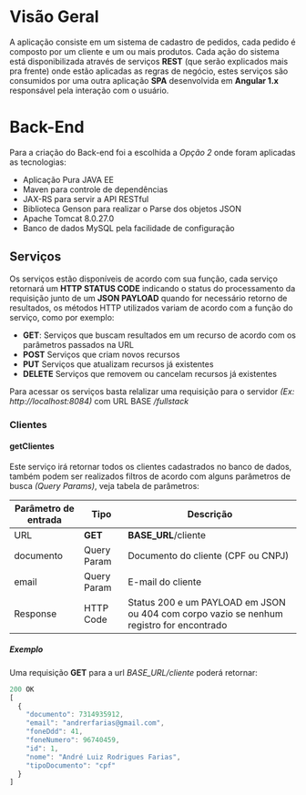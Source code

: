 # Visão Geral

A aplicação consiste em um sistema de cadastro de pedidos, cada pedido é composto por um cliente e um ou mais produtos.
Cada ação do sistema está disponibilizada através de serviços **REST** (que serão explicados mais pra frente) onde estão aplicadas as regras de negócio, estes serviços são consumidos por uma outra aplicação **SPA** desenvolvida em **Angular 1.x** responsável pela interação com o usuário.

# Back-End 

Para a criação do Back-end foi a escolhida a *Opção 2* onde foram aplicadas as tecnologias:
* Aplicação Pura JAVA EE
* Maven para controle de dependências
* JAX-RS para servir a API RESTful
* Biblioteca Genson para realizar o Parse dos objetos JSON
* Apache Tomcat 8.0.27.0
* Banco de dados MySQL pela facilidade de configuração

## Serviços

Os serviços estão disponíveis de acordo com sua função, cada serviço retornará um **HTTP STATUS CODE** indicando o status do processamento da requisição junto de um **JSON PAYLOAD** quando for necessário retorno de resultados, os métodos HTTP utilizados variam de acordo com a função do serviço, como por exemplo:

* **GET**: Serviços que buscam resultados em um recurso de acordo com os parâmetros passados na URL
* **POST** Serviços que criam novos recursos
* **PUT** Serviços que atualizam recursos já existentes
* **DELETE** Serviços que removem ou cancelam recursos já existentes

Para acessar os serviços basta relalizar uma requisição para o servidor *(Ex: http://localhost:8084)* com URL BASE */fullstack*

### Clientes

#### getClientes

Este serviço irá retornar todos os clientes cadastrados no banco de dados, também podem ser realizados filtros de acordo com alguns parâmetros de busca *(Query Params)*, veja tabela de parâmetros:

Parâmetro de entrada | Tipo | Descrição
------------ | ------------- |-------------
URL | **GET**  |  **BASE_URL**/cliente
documento | Query Param | Documento do cliente (CPF ou CNPJ)
email | Query Param | E-mail do cliente
Response | HTTP Code | Status 200 e um PAYLOAD em JSON ou 404 com corpo vazio se nenhum registro for encontrado

##### Exemplo
Uma requisição **GET** para a url *BASE_URL/cliente* poderá retornar:
```javascript
200 OK
[
  {
    "documento": 7314935912,
    "email": "andrerfarias@gmail.com",
    "foneDdd": 41,
    "foneNumero": 96740459,
    "id": 1,
    "nome": "André Luiz Rodrigues Farias",
    "tipoDocumento": "cpf"
  }
]
```



